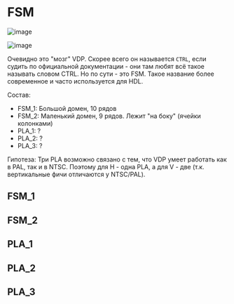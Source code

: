 # FSM

![image](https://user-images.githubusercontent.com/5828819/177702028-040b9569-85ac-4158-8dd5-40e074a9be4a.png)

![image](https://user-images.githubusercontent.com/5828819/177701955-37b1a7a9-a1bc-4272-bc09-a01a72f8d4e8.png)

Очевидно это "мозг" VDP. Скорее всего он называется `CTRL`, если судить по официальной документации - они там любят всё такое называть словом CTRL. Но по сути - это FSM.
Такое название более современное и часто используется для HDL.

Состав:
- FSM_1: Большой домен, 10 рядов
- FSM_2: Маленький домен, 9 рядов. Лежит "на боку" (ячейки колонками)
- PLA_1: ?
- PLA_2: ?
- PLA_3: ?

Гипотеза: Три PLA возможно связано с тем, что VDP умеет работать как в PAL, так и в NTSC. Поэтому для H - одна PLA, а для V - две (т.к. вертикальные фичи отличаются у NTSC/PAL).

## FSM_1

## FSM_2

## PLA_1

## PLA_2

## PLA_3
